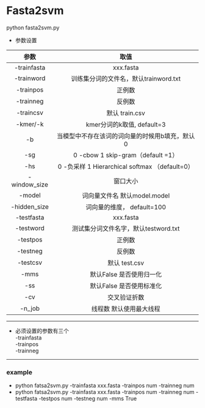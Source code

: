 # Fasta2svm

python fasta2svm.py  
* 参数设置

|参数|取值|
|:-:|:-:|  
|-trainfasta|xxx.fasta|    
|-trainword|训练集分词的文件名，默认trainword.txt|   
-trainpos|    	正例数  
-trainneg|       	反例数  
-traincsv|       	 默认 train.csv  
-kmer/-k|       	 kmer分词的k取值, default=3  
-b     |               	当模型中不存在该词的词向量的时候用b填充，默认0  
-sg     |     		0 -cbow   1 skip-gram（default =1）  
-hs      |     	0 -负采样   1 Hierarchical softmax （default=0）  
-window_size|   	窗口大小  
-model      |	词向量文件名  默认model.model  
-hidden_size|    	词向量的维度， default=100  
-testfasta  | 	 xxx.fasta
-testword   |	测试集分词文件名字，默认testword.txt  
-testpos   | 	正例数  
-testneg  |		反例数  
-testcsv | 		默认 test.csv  
-mms   |		默认False  是否使用归一化  
-ss     | 		默认False  是否使用标准化  
-cv   |		交叉验证折数  
-n_job   |		线程数 默认使用最大线程  
*********************************
* 必须设置的参数有三个  
-trainfasta  
-trainpos  
-trainneg  
*************************
### example  
* python fatsa2svm.py -trainfasta xxx.fasta  -trainpos num  -trainneg num
* python fatsa2svm.py -trainfasta xxx.fasta  -trainpos num  -trainneg num  -testfasta   -testpos num  -testneg num -mms True

